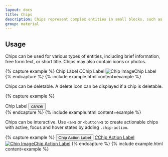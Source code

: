 ```yaml
---
layout: docs
title: Chips
description: Chips represent complex entities in small blocks, such as a contact.
group: material
---
```


## Usage

Chips can be used for various types of entities, including brief information, free form text, or short title. Chips may also contain icons or photos.

{% capture example %}
<span class="chip">Chip Label</span>
<span class="chip"><i class="chip-icon">C</i>Chip Label</span>
<span class="chip"><img alt="Chip Image" class="chip-img" src="{{ site.baseurl }}/apple-touch-icon.png">Chip Label</span>
{% endcapture %}
{% include example.html content=example %}

Chips can be deletable. A delete icon can be displayed if a chip is deletable.

{% capture example %}
<div class="chip fade show" id="chipDismissible">
  Chip Label
  <button class="close" data-dismiss="alert" data-target="#chipDismissible" type="button"><i class="material-icons">cancel</i></button>
</div>
{% endcapture %}
{% include example.html content=example %}

Chips can be interactive. Use `<a>`s or `<button>`s to create actionable chips with active, focus and hover states by adding `.chip-action`.

{% capture example %}
<button class="chip chip-action" type="button">Chip Action Label</button>
<a class="chip chip-action" href="#"><i class="chip-icon">C</i>Chip Action Label</a>
<a class="chip chip-action" href="#"><img alt="Chip Image" class="chip-img" src="{{ site.baseurl }}/apple-touch-icon.png">Chip Action Label</a>
{% endcapture %}
{% include example.html content=example %}

